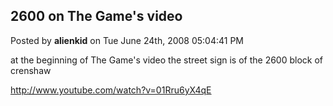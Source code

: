 ## 2600 on The Game's video
Posted by **alienkid** on Tue June 24th, 2008 05:04:41 PM

at the beginning of The Game's video the street sign is of the 2600 block of crenshaw
<!-- m --><a class="postlink" href="http://www.youtube.com/watch?v=01Rru6yX4qE">http://www.youtube.com/watch?v=01Rru6yX4qE</a><!-- m -->
